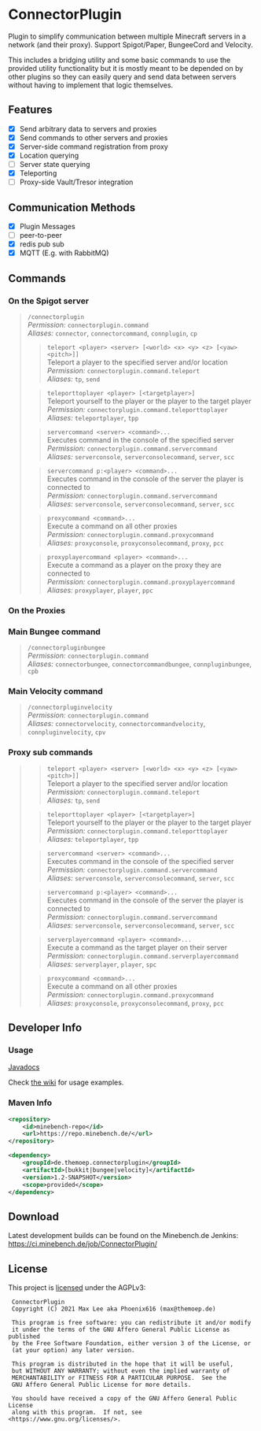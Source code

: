 # ConnectorPlugin

Plugin to simplify communication between multiple Minecraft servers in a network (and their proxy). Support Spigot/Paper, BungeeCord and Velocity.

This includes a bridging utility and some basic commands to use the provided utility functionality but it is mostly meant to be depended on by other plugins so they can easily query and send data between servers without having to implement that logic themselves.

## Features
- [x] Send arbitrary data to servers and proxies
- [x] Send commands to other servers and proxies
- [x] Server-side command registration from proxy
- [x] Location querying
- [ ] Server state querying
- [x] Teleporting
- [ ] Proxy-side Vault/Tresor integration

## Communication Methods

- [x] Plugin Messages
- [ ] peer-to-peer
- [x] redis pub sub
- [x] MQTT (E.g. with RabbitMQ)

## Commands

### On the Spigot server

> `/connectorplugin`  
> *Permission:* `connectorplugin.command`  
> *Aliases:* `connector`, `connectorcommand`, `connplugin`, `cp` 
> 
>> `teleport <player> <server> [<world> <x> <y> <z> [<yaw> <pitch>]]`  
>> Teleport a player to the specified server and/or location  
>> *Permission:* `connectorplugin.command.teleport`  
>> *Aliases:* `tp`, `send`
> 
>> `teleporttoplayer <player> [<targetplayer>]`  
>> Teleport yourself to the player or the player to the target player   
>> *Permission:* `connectorplugin.command.teleporttoplayer`  
>> *Aliases:* `teleportplayer`, `tpp`
>
>> `servercommand <server> <command>...`  
>> Executes command in the console of the specified server   
>> *Permission:* `connectorplugin.command.servercommand`  
>> *Aliases:* `serverconsole`, `serverconsolecommand`, `server`, `scc`
>
>> `servercommand p:<player> <command>...`  
>> Executes command in the console of the server the player is connected to  
>> *Permission:* `connectorplugin.command.servercommand`  
>> *Aliases:* `serverconsole`, `serverconsolecommand`, `server`, `scc`
>
>> `proxycommand <command>...`  
>> Execute a command on all other proxies  
>> *Permission:* `connectorplugin.command.proxycommand`  
>> *Aliases:* `proxyconsole`, `proxyconsolecommand`, `proxy`, `pcc`
> 
>> `proxyplayercommand <player> <command>...`  
>> Execute a command as a player on the proxy they are connected to  
>> *Permission:* `connectorplugin.command.proxyplayercommand`  
>> *Aliases:* `proxyplayer`, `player`, `ppc`

### On the Proxies

### Main Bungee command
> `/connectorpluginbungee`  
> *Permission:* `connectorplugin.command`  
> *Aliases:* `connectorbungee`, `connectorcommandbungee`, `connpluginbungee`, `cpb`  
>
> 
### Main Velocity command
> `/connectorpluginvelocity`  
> *Permission:* `connectorplugin.command`  
> *Aliases:* `connectorvelocity`, `connectorcommandvelocity`, `connpluginvelocity`, `cpv`  
>

### Proxy sub commands
>> `teleport <player> <server> [<world> <x> <y> <z> [<yaw> <pitch>]]`  
>> Teleport a player to the specified server and/or location  
>> *Permission:* `connectorplugin.command.teleport`  
>> *Aliases:* `tp`, `send`
>
>> `teleporttoplayer <player> [<targetplayer>]`  
>> Teleport yourself to the player or the player to the target player   
>> *Permission:* `connectorplugin.command.teleporttoplayer`  
>> *Aliases:* `teleportplayer`, `tpp`
>
>> `servercommand <server> <command>...`  
>> Executes command in the console of the specified server   
>> *Permission:* `connectorplugin.command.servercommand`  
>> *Aliases:* `serverconsole`, `serverconsolecommand`, `server`, `scc`
> 
>> `servercommand p:<player> <command>...`  
>> Executes command in the console of the server the player is connected to  
>> *Permission:* `connectorplugin.command.servercommand`  
>> *Aliases:* `serverconsole`, `serverconsolecommand`, `server`, `scc`  
> 
>> `serverplayercommand <player> <command>...`  
>> Execute a command as the target player on their server  
>> *Permission:* `connectorplugin.command.serverplayercommand`  
>> *Aliases:* `serverplayer`, `player`, `spc`
> 
>> `proxycommand <command>...`  
>> Execute a command on all other proxies  
>> *Permission:* `connectorplugin.command.proxycommand`  
>> *Aliases:* `proxyconsole`, `proxyconsolecommand`, `proxy`, `pcc`

## Developer Info

### Usage

[Javadocs](https://docs.phoenix616.dev/connectorplugin/)

Check [the wiki](https://wiki.phoenix616.dev/plugin:connectorplugin:usage:start) for usage examples.

### Maven Info

```xml
<repository>
    <id>minebench-repo</id>
    <url>https://repo.minebench.de/</url>
</repository>
```

```xml
<dependency>
    <groupId>de.themoep.connectorplugin</groupId>
    <artifactId>[bukkit|bungee|velocity]</artifactId>
    <version>1.2-SNAPSHOT</version>
    <scope>provided</scope>
</dependency>
```

## Download

Latest development builds can be found on the Minebench.de Jenkins: https://ci.minebench.de/job/ConnectorPlugin/

## License

This project is [licensed](LICENSE) under the AGPLv3:

```
 ConnectorPlugin
 Copyright (C) 2021 Max Lee aka Phoenix616 (max@themoep.de)

 This program is free software: you can redistribute it and/or modify
 it under the terms of the GNU Affero General Public License as published
 by the Free Software Foundation, either version 3 of the License, or
 (at your option) any later version.

 This program is distributed in the hope that it will be useful,
 but WITHOUT ANY WARRANTY; without even the implied warranty of
 MERCHANTABILITY or FITNESS FOR A PARTICULAR PURPOSE.  See the
 GNU Affero General Public License for more details.

 You should have received a copy of the GNU Affero General Public License
 along with this program.  If not, see <https://www.gnu.org/licenses/>.
```
